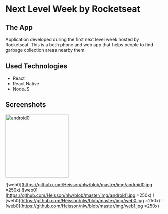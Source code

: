 # Next Level Week by Rocketseat

## The App

Application developed during the first next level week hosted by Rocketseat.
This is a both phone and web app that helps people to find garbage collection areas nearby them.

## Used Technologies
- React
- React Native
- NodeJS

## Screenshots

<img src="https://github.com/Heisson/nlw/blob/master/img/android0.jpg" alt="android0" width="200"/>

![web0](https://github.com/Heisson/nlw/blob/master/img/android0.jpg =250x)
![web0](https://github.com/Heisson/nlw/blob/master/img/android1.jpg =250x)
![web0](https://github.com/Heisson/nlw/blob/master/img/web0.jpg =250x)
![web0](https://github.com/Heisson/nlw/blob/master/img/web1.jpg =250x)
